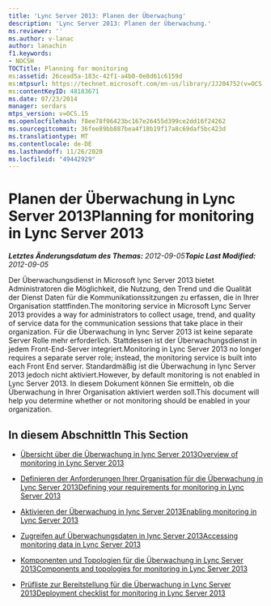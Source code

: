 ```yaml
---
title: 'Lync Server 2013: Planen der Überwachung'
description: 'Lync Server 2013: Planen der Überwachung.'
ms.reviewer: ''
ms.author: v-lanac
author: lanachin
f1.keywords:
- NOCSH
TOCTitle: Planning for monitoring
ms:assetid: 26cead5a-183c-42f1-a4b0-0e8d61c6159d
ms:mtpsurl: https://technet.microsoft.com/en-us/library/JJ204752(v=OCS.15)
ms:contentKeyID: 48183671
ms.date: 07/23/2014
manager: serdars
mtps_version: v=OCS.15
ms.openlocfilehash: f8ee78f06423bc167e26455d399ce2dd16f24262
ms.sourcegitcommit: 36fee89bb887bea4f18b19f17a8c69daf5bc423d
ms.translationtype: MT
ms.contentlocale: de-DE
ms.lasthandoff: 11/26/2020
ms.locfileid: "49442929"
---
```

# <a name="planning-for-monitoring-in-lync-server-2013"></a><span data-ttu-id="29a11-103">Planen der Überwachung in Lync Server 2013</span><span class="sxs-lookup"><span data-stu-id="29a11-103">Planning for monitoring in Lync Server 2013</span></span>

<div data-xmlns="http://www.w3.org/1999/xhtml">

<div class="topic" data-xmlns="http://www.w3.org/1999/xhtml" data-msxsl="urn:schemas-microsoft-com:xslt" data-cs="https://msdn.microsoft.com/">

<div data-asp="https://msdn2.microsoft.com/asp">



</div>

<div id="mainSection">

<div id="mainBody"><span data-ttu-id="29a11-104">

<span> </span></span><span class="sxs-lookup"><span data-stu-id="29a11-104">

<span> </span></span></span>

<span data-ttu-id="29a11-105">_**Letztes Änderungsdatum des Themas:** 2012-09-05_</span><span class="sxs-lookup"><span data-stu-id="29a11-105">_**Topic Last Modified:** 2012-09-05_</span></span>

<span data-ttu-id="29a11-106">Der Überwachungsdienst in Microsoft lync Server 2013 bietet Administratoren die Möglichkeit, die Nutzung, den Trend und die Qualität der Dienst Daten für die Kommunikationssitzungen zu erfassen, die in Ihrer Organisation stattfinden.</span><span class="sxs-lookup"><span data-stu-id="29a11-106">The monitoring service in Microsoft Lync Server 2013 provides a way for administrators to collect usage, trend, and quality of service data for the communication sessions that take place in their organization.</span></span> <span data-ttu-id="29a11-107">Für die Überwachung in lync Server 2013 ist keine separate Server Rolle mehr erforderlich. Stattdessen ist der Überwachungsdienst in jedem Front-End-Server integriert.</span><span class="sxs-lookup"><span data-stu-id="29a11-107">Monitoring in Lync Server 2013 no longer requires a separate server role; instead, the monitoring service is built into each Front End server.</span></span> <span data-ttu-id="29a11-108">Standardmäßig ist die Überwachung in lync Server 2013 jedoch nicht aktiviert.</span><span class="sxs-lookup"><span data-stu-id="29a11-108">However, by default monitoring is not enabled in Lync Server 2013.</span></span> <span data-ttu-id="29a11-109">In diesem Dokument können Sie ermitteln, ob die Überwachung in Ihrer Organisation aktiviert werden soll.</span><span class="sxs-lookup"><span data-stu-id="29a11-109">This document will help you determine whether or not monitoring should be enabled in your organization.</span></span>

<div>

## <a name="in-this-section"></a><span data-ttu-id="29a11-110">In diesem Abschnitt</span><span class="sxs-lookup"><span data-stu-id="29a11-110">In This Section</span></span>

  - [<span data-ttu-id="29a11-111">Übersicht über die Überwachung in lync Server 2013</span><span class="sxs-lookup"><span data-stu-id="29a11-111">Overview of monitoring in Lync Server 2013</span></span>](lync-server-2013-overview-of-monitoring.md)

  - [<span data-ttu-id="29a11-112">Definieren der Anforderungen Ihrer Organisation für die Überwachung in Lync Server 2013</span><span class="sxs-lookup"><span data-stu-id="29a11-112">Defining your requirements for monitoring in Lync Server 2013</span></span>](lync-server-2013-defining-your-requirements-for-monitoring.md)

  - [<span data-ttu-id="29a11-113">Aktivieren der Überwachung in lync Server 2013</span><span class="sxs-lookup"><span data-stu-id="29a11-113">Enabling monitoring in Lync Server 2013</span></span>](lync-server-2013-enabling-monitoring.md)

  - [<span data-ttu-id="29a11-114">Zugreifen auf Überwachungsdaten in lync Server 2013</span><span class="sxs-lookup"><span data-stu-id="29a11-114">Accessing monitoring data in Lync Server 2013</span></span>](lync-server-2013-accessing-monitoring-data.md)

  - [<span data-ttu-id="29a11-115">Komponenten und Topologien für die Überwachung in Lync Server 2013</span><span class="sxs-lookup"><span data-stu-id="29a11-115">Components and topologies for monitoring in Lync Server 2013</span></span>](lync-server-2013-components-and-topologies-for-monitoring.md)

  - [<span data-ttu-id="29a11-116">Prüfliste zur Bereitstellung für die Überwachung in Lync Server 2013</span><span class="sxs-lookup"><span data-stu-id="29a11-116">Deployment checklist for monitoring in Lync Server 2013</span></span>](lync-server-2013-deployment-checklist-for-monitoring.md)

<span data-ttu-id="29a11-117"></div>

</div>

<span> </span>

</div>

</div>

</span><span class="sxs-lookup"><span data-stu-id="29a11-117"></div>

</div>

<span> </span>

</div>

</div>

</span></span></div>

